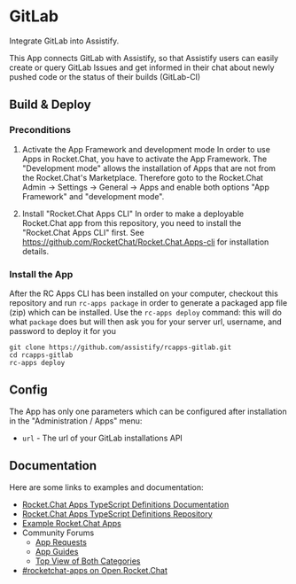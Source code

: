 # GitLab
Integrate GitLab into Assistify.

This App connects GitLab with Assistify, so that Assistify users can easily create or query GitLab Issues
and get informed in their chat about newly pushed code or the status of their builds (GitLab-CI)

## Build & Deploy

### Preconditions

1. Activate the App Framework and development mode
In order to use Apps in Rocket.Chat, you have to activate the App Framework. The "Development mode" allows the installation of Apps that are not from the Rocket.Chat's Marketplace. Therefore goto to the Rocket.Chat Admin -> Settings -> General -> Apps and enable both options "App Framework" and "development mode".

2. Install "Rocket.Chat Apps CLI"
In order to make a deployable Rocket.Chat app from this repository, you need to install the "Rocket.Chat Apps CLI" first. See https://github.com/RocketChat/Rocket.Chat.Apps-cli for installation details.


### Install the App

After the RC Apps CLI has been installed on your computer, checkout this repository and run `rc-apps package` in order to generate a packaged app file (zip) which can be installed. Use the `rc-apps deploy` command: this will do what `package` does but will then ask you for your server url, username, and password to deploy it for you

```
git clone https://github.com/assistify/rcapps-gitlab.git
cd rcapps-gitlab
rc-apps deploy
```

## Config
The App has only one parameters which can be configured after installation in the "Administration / Apps" menu:

- `url` - The url of your GitLab installations API

## Documentation
Here are some links to examples and documentation:
- [Rocket.Chat Apps TypeScript Definitions Documentation](https://rocketchat.github.io/Rocket.Chat.Apps-engine/)
- [Rocket.Chat Apps TypeScript Definitions Repository](https://github.com/RocketChat/Rocket.Chat.Apps-engine)
- [Example Rocket.Chat Apps](https://github.com/graywolf336/RocketChatApps)
- Community Forums
  - [App Requests](https://forums.rocket.chat/c/rocket-chat-apps/requests)
  - [App Guides](https://forums.rocket.chat/c/rocket-chat-apps/guides)
  - [Top View of Both Categories](https://forums.rocket.chat/c/rocket-chat-apps)
- [#rocketchat-apps on Open.Rocket.Chat](https://open.rocket.chat/channel/rocketchat-apps)
